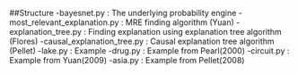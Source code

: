 ##Structure
        -bayesnet.py : The underlying probability engine
        -most_relevant_explanation.py : MRE finding algorithm (Yuan)
        -explanation_tree.py : Finding explanation using explanation tree algorithm (Flores)
        -causal_explanation_tree.py : Causal explanation tree algorithm (Pellet)
        -lake.py : Example 
        -drug.py : Example from Pearl(2000)
        -circuit.py : Example from Yuan(2009)
        -asia.py : Example from Pellet(2008)
